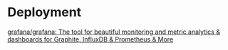 # Deployment

[grafana/grafana: The tool for beautiful monitoring and metric analytics & dashboards for Graphite, InfluxDB & Prometheus & More](https://github.com/grafana/grafana)

